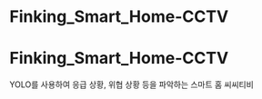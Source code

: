
# Finking_Smart_Home-CCTV

# Finking_Smart_Home-CCTV
YOLO를 사용하여 응급 상황, 위협 상황 등을 파악하는 스마트 홈 씨씨티비 


